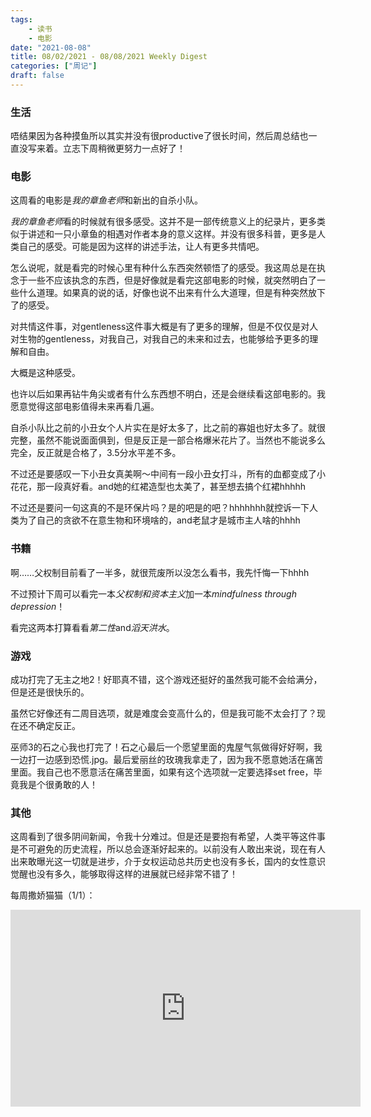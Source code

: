 ```yaml
---
tags:
    - 读书
    - 电影
date: "2021-08-08"
title: 08/02/2021 - 08/08/2021 Weekly Digest
categories: ["周记"]
draft: false
---
```

### 生活

唔结果因为各种摸鱼所以其实并没有很productive了很长时间，然后周总结也一直没写来着。立志下周稍微更努力一点好了！

### 电影

这周看的电影是*我的章鱼老师*和新出的自杀小队。

*我的章鱼老师*看的时候就有很多感受。这并不是一部传统意义上的纪录片，更多类似于讲述和一只小章鱼的相遇对作者本身的意义这样。并没有很多科普，更多是人类自己的感受。可能是因为这样的讲述手法，让人有更多共情吧。

怎么说呢，就是看完的时候心里有种什么东西突然顿悟了的感受。我这周总是在执念于一些不应该执念的东西，但是好像就是看完这部电影的时候，就突然明白了一些什么道理。如果真的说的话，好像也说不出来有什么大道理，但是有种突然放下了的感受。

对共情这件事，对gentleness这件事大概是有了更多的理解，但是不仅仅是对人对生物的gentleness，对我自己，对我自己的未来和过去，也能够给予更多的理解和自由。

大概是这种感受。

也许以后如果再钻牛角尖或者有什么东西想不明白，还是会继续看这部电影的。我愿意觉得这部电影值得未来再看几遍。

自杀小队比之前的小丑女个人片实在是好太多了，比之前的寡姐也好太多了。就很完整，虽然不能说面面俱到，但是反正是一部合格爆米花片了。当然也不能说多么完全，反正就是合格了，3.5分水平差不多。

不过还是要感叹一下小丑女真美啊～中间有一段小丑女打斗，所有的血都变成了小花花，那一段真好看。and她的红裙造型也太美了，甚至想去搞个红裙hhhhh

不过还是要问一句这真的不是环保片吗？是的吧是的吧？hhhhhhh就控诉一下人类为了自己的贪欲不在意生物和环境啥的，and老鼠才是城市主人啥的hhhh

### 书籍

啊……父权制目前看了一半多，就很荒废所以没怎么看书，我先忏悔一下hhhh

不过预计下周可以看完一本*父权制和资本主义*加一本*mindfulness through depression*！

看完这两本打算看看*第二性*and*滔天洪水*。

### 游戏

成功打完了无主之地2！好耶真不错，这个游戏还挺好的虽然我可能不会给满分，但是还是很快乐的。

虽然它好像还有二周目选项，就是难度会变高什么的，但是我可能不太会打了？现在还不确定反正。

巫师3的石之心我也打完了！石之心最后一个愿望里面的鬼屋气氛做得好好啊，我一边打一边感到恐慌.jpg。最后爱丽丝的玫瑰我拿走了，因为我不愿意她活在痛苦里面。我自己也不愿意活在痛苦里面，如果有这个选项就一定要选择set free，毕竟我是个很勇敢的人！

### 其他

这周看到了很多阴间新闻，令我十分难过。但是还是要抱有希望，人类平等这件事是不可避免的历史流程，所以总会逐渐好起来的。以前没有人敢出来说，现在有人出来敢曝光这一切就是进步，介于女权运动总共历史也没有多长，国内的女性意识觉醒也没有多久，能够取得这样的进展就已经非常不错了！

每周撒娇猫猫（1/1）：

<iframe width="560" height="315" src="https://www.youtube.com/embed/ymUspMTkBuA" title="YouTube video player" frameborder="0" allow="accelerometer; autoplay; clipboard-write; encrypted-media; gyroscope; picture-in-picture" allowfullscreen></iframe>